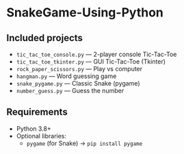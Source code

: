 # SnakeGame-Using-Python


## Included projects
- `tic_tac_toe_console.py` — 2-player console Tic-Tac-Toe
- `tic_tac_toe_tkinter.py` — GUI Tic-Tac-Toe (Tkinter)
- `rock_paper_scissors.py` — Play vs computer
- `hangman.py` — Word guessing game
- `snake_pygame.py` — Classic Snake (pygame)
- `number_guess.py` — Guess the number

## Requirements
- Python 3.8+
- Optional libraries:
  - `pygame` (for Snake) → `pip install pygame`
